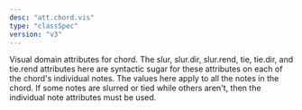 ```yaml
---
desc: "att.chord.vis"
type: "classSpec"
version: "v3"
---
```


Visual domain attributes for chord. The slur, slur.dir, slur.rend, tie, tie.dir, and
tie.rend attributes here are syntactic sugar for these attributes on each of the chord's
individual notes. The values here apply to all the notes in the chord. If some notes
are
slurred or tied while others aren't, then the individual note attributes must be
used.